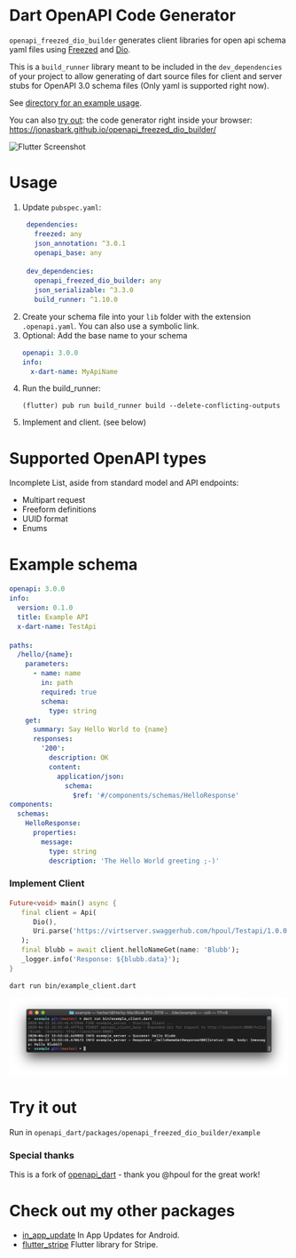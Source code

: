 # Dart OpenAPI Code Generator

`openapi_freezed_dio_builder` generates client libraries for open api schema yaml files using [Freezed](https://pub.dev/packages/freezed) and [Dio](https://pub.dev/packages/dio).

This is a `build_runner` library meant to be included in the
`dev_dependencies` of your project to allow generating of
dart source files for client and server stubs for
OpenAPI 3.0 schema files (Only yaml is supported right now).

See [directory for an example usage](example/).

You can also [try out](https://jonasbark.github.io/openapi_freezed_dio_builder/):  the code generator
right inside your browser: https://jonasbark.github.io/openapi_freezed_dio_builder/

![Flutter Screenshot](https://github.com/jonasbark/openapi_freezed_dio_builder/raw/master/packages/openapi_freezed_dio_builder/_docs/screenshot.jpg)

# Usage

1. Update `pubspec.yaml`:
   ```yaml
    dependencies:
      freezed: any
      json_annotation: ^3.0.1
      openapi_base: any

    dev_dependencies:
      openapi_freezed_dio_builder: any
      json_serializable: ^3.3.0
      build_runner: ^1.10.0
   ```
2. Create your schema file into your `lib` folder
   with the extension `.openapi.yaml`. You can also use a symbolic link.
3. Optional: Add the base name to your schema
   ```yaml
   openapi: 3.0.0
   info:
     x-dart-name: MyApiName
   ```
4. Run the build_runner:
   ```shell
   (flutter) pub run build_runner build --delete-conflicting-outputs
   ```
5. Implement and client. (see below)

# Supported OpenAPI types
Incomplete List, aside from standard model and API endpoints:
- Multipart request
- Freeform definitions
- UUID format
- Enums

# Example schema

```yaml
openapi: 3.0.0
info:
  version: 0.1.0
  title: Example API
  x-dart-name: TestApi

paths:
  /hello/{name}:
    parameters:
      - name: name
        in: path
        required: true
        schema:
          type: string
    get:
      summary: Say Hello World to {name}
      responses:
        '200':
          description: OK
          content:
            application/json:
              schema:
                $ref: '#/components/schemas/HelloResponse'
components:
  schemas:
    HelloResponse:
      properties:
        message:
          type: string
          description: 'The Hello World greeting ;-)'

```

### Implement Client

```dart
Future<void> main() async {
   final client = Api(
      Dio(),
      Uri.parse('https://virtserver.swaggerhub.com/hpoul/Testapi/1.0.0'),
   );
   final blubb = await client.helloNameGet(name: 'Blubb');
   _logger.info('Response: ${blubb.data}');
}
```

```shell
dart run bin/example_client.dart
```

![](_docs/screenshot_client.png)

# Try it out

Run in `openapi_dart/packages/openapi_freezed_dio_builder/example`

### Special thanks
This is a fork of [openapi_dart](https://github.com/hpoul/openapi_dart) - thank you @hpoul for the great work!

# Check out my other packages
- [in_app_update](https://pub.dev/packages/in_app_update) In App Updates for Android.
- [flutter_stripe](https://pub.dev/packages/flutter_stripe) Flutter library for Stripe.
